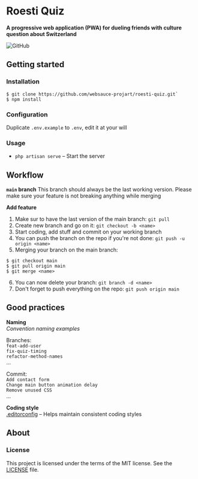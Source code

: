 # Roesti Quiz

**A progressive web application (PWA) for dueling friends with culture question about Switzerland**

![GitHub](https://img.shields.io/github/license/websauce-projart/roesti-quiz)

## Getting started

### Installation

```shell
$ git clone https://github.com/websauce-projart/roesti-quiz.git`
$ npm install
```

### Configuration

Duplicate `.env.example` to `.env`, edit it at your will

### Usage

-   `php artisan serve` – Start the server

## Workflow

**`main` branch**
This branch should always be the last working version. Please make sure your feature is not breaking anything while merging

**Add feature**

1. Make sur to have the last version of the main branch: `git pull`
2. Create new branch and go on it: `git checkout -b <name>`
3. Start coding, add stuff and commit on your working branch
4. You can push the branch on the repo if you're not done: `git push -u origin <name>`
5. Merging your branch on the main branch:

```shell
$ git checkout main
$ git pull origin main
$ git merge <name>
```

6. You can now delete your branch: `git branch -d <name>`
7. Don't forget to push everything on the repo: `git push origin main`

## Good practices

**Naming**<br>
_Convention naming examples_

Branches:<br>
`feat-add-user`<br>
`fix-quiz-timing`<br>
`refactor-method-names`<br>
…

Commit:<br>
`Add contact form`<br>
`Change main button animation delay`<br>
`Remove unused CSS`<br>
…

**Coding style**<br>
[.editorconfig](https://editorconfig.org/) – Helps maintain consistent coding styles

## About

### License

This project is licensed under the terms of the MIT license. See the [LICENSE](LICENSE) file.
